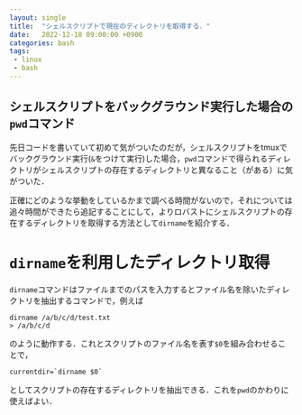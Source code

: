 ```yaml
---
layout: single
title:  "シェルスクリプトで現在のディレクトリを取得する．"
date:   2022-12-18 09:00:00 +0900
categories: bash
tags:
 - linux
 - bash
---
```


## シェルスクリプトをバックグラウンド実行した場合の`pwd`コマンド

先日コードを書いていて初めて気がついたのだが，シェルスクリプトをtmuxでバックグラウンド実行(`&`をつけて実行)した場合，`pwd`コマンドで得られるディレクトリがシェルスクリプトの存在するディレクトリと異なること（がある）に気がついた．

正確にどのような挙動をしているかまで調べる時間がないので，それについては追々時間ができたら追記することにして，よりロバストにシェルスクリプトの存在するディレクトリを取得する方法として`dirname`を紹介する．

# `dirname`を利用したディレクトリ取得

`dirname`コマンドはファイルまでのパスを入力するとファイル名を除いたディレクトリを抽出するコマンドで，例えば
```
dirname /a/b/c/d/test.txt
> /a/b/c/d
```
のように動作する．これとスクリプトのファイル名を表す`$0`を組み合わせることで，

```
currentdir=`dirname $0`
```

としてスクリプトの存在するディレクトリを抽出できる．これを`pwd`のかわりに使えばよい．
